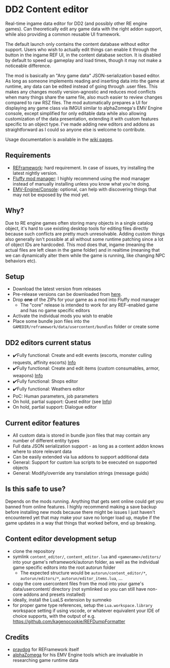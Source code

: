 # DD2 Content editor
Real-time ingame data editor for DD2 (and possibly other RE engine games). Can theoretically edit any game data with the right addon support, while also providing a common reusable UI framework.

The default launch only contains the content database without editor support. Users who wish to actually edit things can enable it through the button in the ingame REF UI, in the content database section. It is disabled by default to speed up gameplay and load times, though it may not make a noticeable difference.

The mod is basically an "Any game data" JSON-serialization based editor. As long as someone implements reading and inserting data into the game at runtime, any data can be edited instead of going through .user files. This makes any changes mostly version-agnostic and reduces mod conflicts when many things share the same file, also much easier to review changes compared to raw RSZ files. The mod automatically prepares a UI for displaying any game class via IMGUI similar to alphaZomega's EMV Engine console, except simplified for only editable data while also allowing customization of the data presentation, extending it with custom features specific to an object type. I've made adding new editors and addons as straightforward as I could so anyone else is welcome to contribute.

Usage documentation is available in the [wiki pages](https://github.com/kagenocookie/dd2-content-editor/wiki).

## Requirements
- [REFramework](https://github.com/praydog/REFramework): hard requirement. In case of issues, try installing the latest nightly version.
- [Fluffy mod manager](https://www.fluffyquack.com/): I highly recommend using the mod manager instead of manually installing unless you know what you're doing.
- [EMV-Engine/Console](https://github.com/alphazolam/EMV-Engine): optional, can help with discovering things that may not be exposed by the mod yet.

## Why?
Due to RE engine games often storing many objects in a single catalog object, it's hard to use existing desktop tools for editing files directly because such conflicts are pretty much unresolvable. Adding custom things also generally isn't possible at all without some runtime patching since a lot of object IDs are hardcoded. This mod does that, ingame (meaning the actual files are left clean in the game folder) and in realtime (meaning that we can dynamically alter them while the game is running, like changing NPC behaviors etc).

## Setup
- Download the latest version from releases
- Pre-release versions can be downloaded from [here](https://github.com/kagenocookie/dd2-content-editor/actions).
- Drop __one__ of the ZIPs for your game as a mod into Fluffy mod manager
    - The "core" release is intended to work for any REF-enabled game and has no game specific editors
- Activate the individual mods you wish to enable
- Place some bundle json files into the `GAMEDIR/reframework/data/usercontent/bundles` folder or create some

## DD2 editors current status
- ✔️Fully functional: Create and edit events (escorts, monster culling requests, affinity escorts) [Info](https://github.com/kagenocookie/dd2-content-editor/wiki/Events)
- ✔️Fully functional: Create and edit items (custom consumables, armor, weapons) [Info](https://github.com/kagenocookie/dd2-content-editor/wiki/Items)
- ✔️Fully functional: Shops editor
- ✔️Fully functional: Weathers editor
- PoC: Human parameters, job parameters
- On hold, partial support: Quest editor (see [Info](https://github.com/kagenocookie/dd2-content-editor/wiki/Quests))
- On hold, partial support: Dialogue editor

## Current editor features
- All custom data is stored in bundle json files that may contain any number of different entity types
- Full data JSON serialization support - as long as a content addon knows where to store relevant data
- Can be easily extended via lua addons to support additional data
- General: Support for custom lua scripts to be executed on supported objects
- General: Modify/override any translation strings (message guids)

## Is this safe to use?
Depends on the mods running. Anything that gets sent online could get you banned from online features. I highly recommend making a save backup before installing new mods because there might be issues I just haven't encountered yet that may make your save no longer load up, maybe if the game updates in a way that things that worked before, end up breaking.

## Content editor development setup
- clone the repository
- symlink `content_editor/`, `content_editor.lua` and `<gamename>/editors/` into your game's reframework/autorun folder, as well as the individual game specific editors into the root autorun folder
    - The expected structure would be `autorun/content_editor/*`, `autorun/editors/*`, `autorun/editor_items.lua`, ...
- copy the core usercontent files from the mod into your game's data/usercontent/ directory (not symlinked so you can still have non-core addons and presets installed)
- ideally, install the LuaLS extension by sumneko
- for proper game type references, setup the `Lua.workspace.library` workspace setting if using vscode, or whatever equivalent your IDE of choice supports, with the output of e.g. https://github.com/kagenocookie/REFDumpFormatter

## Credits
- [praydog](https://github.com/praydog/REFramework) for REFramework itself
- [alphaZomega](https://github.com/alphazolam) for his EMV Engine tools which are invaluable in researching game runtime data
